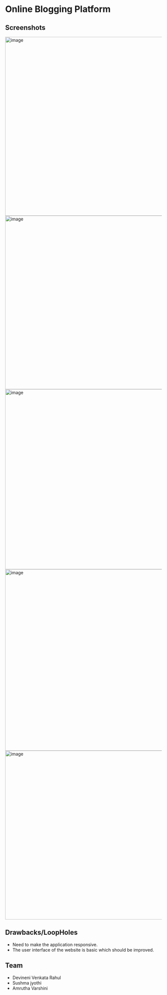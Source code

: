 # Online Blogging Platform

## Screenshots
<img width="1280" height="574" alt="image" src="https://github.com/user-attachments/assets/1ead05b8-95e2-4896-99cb-52dfdbcc3961" />
<img width="1280" height="557" alt="image" src="https://github.com/user-attachments/assets/fe334d0a-745b-43bb-976e-390f3535d896" />
<img width="1280" height="578" alt="image" src="https://github.com/user-attachments/assets/ff8bec5a-74d3-4554-8bb5-1edd9ff5c820" />
<img width="1280" height="582" alt="image" src="https://github.com/user-attachments/assets/22b6f1c7-bd1f-4838-8afc-8e9833fabfac" />
<img width="1280" height="542" alt="image" src="https://github.com/user-attachments/assets/fc5ee337-97ad-49d8-9bc6-fff5fe4a5106" />

## Drawbacks/LoopHoles
- Need to make the application responsive.
- The user interface of the website is basic which should be improved.

## Team 
- Devineni Venkata Rahul
- Sushma jyothi
- Amrutha Varshini
